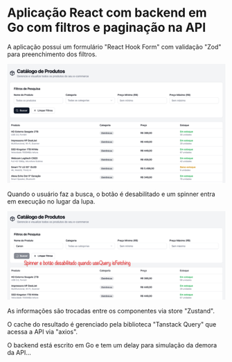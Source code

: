 # Aplicação React com backend em Go com filtros e paginação na API

A aplicação possui um formulário "React Hook Form" com validação "Zod" para preenchimento dos filtros.

![alt text](./docs/application.png "Application")

Quando o usuário faz a busca, o botão é desabilitado e um spinner entra em execução no lugar da lupa.

![alt text](./docs/spinner.png "Spinner")

As informações são trocadas entre os componentes via store "Zustand".

O cache do resultado é gerenciado pela biblioteca "Tanstack Query" que acessa a API via "axios".

O backend está escrito em Go e tem um delay para simulação da demora da API...
